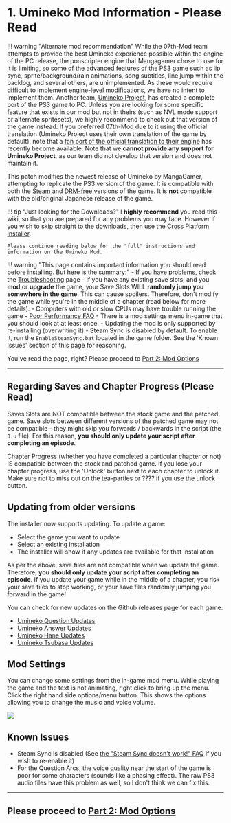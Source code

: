 # 1. Umineko Mod Information - Please Read

!!! warning "Alternate mod recommendation" 
    While the 07th-Mod team attempts to provide the best Umineko experience possible within the engine of the PC release, the ponscripter engine that Mangagamer chose to use for it is limiting, so some of the advanced features of the PS3 game such as lip sync, sprite/background/rain animations, song subtitles, line jump within the backlog, and several others, are unimplemented. As these would require difficult to implement engine-level modifications, we have no intent to implement them. Another team, [Umineko Project](https://umineko-project.org), has created a complete port of the PS3 game to PC. Unless you are looking for some specific feature that exists in our mod but not in theirs (such as NVL mode support or alternate spritesets), we highly recommend to check out that version of the game instead. If you preferred 07th-Mod due to it using the official translation (Umineko Project uses their own translation of the game by default), note that a [fan port of the official translation to their engine](https://github.com/ooa113y/umiproj-wh-tl) has recently become available. Note that we **cannot provide any support for Umineko Project**, as our team did not develop that version and does not maintain it. 

This patch modifies the newest release of Umineko by MangaGamer, attempting to replicate the PS3 version of the game. It is compatible with both the [Steam](https://store.steampowered.com/bundle/5465/) and [DRM-free](https://www.mangagamer.com/product_list.php?opt=search&keyword=Umineko) versions of the game. It is **not** compatible with the old/original Japanese release of the game.

!!! tip "Just looking for the Downloads?"
    I **highly recommend** you read this wiki, so that you are prepared for any problems you may face. However if you wish to skip straight to the downloads, then use the [Cross Platform Installer](Umineko-Part-3a-Cross-Platform-Installer.md).

    Please continue reading below for the "full" instructions and information on the Umineko Mod.

!!! warning "This page contains important information you should read before installing. But here is the summary:"
    - If you have problems, check the [Troubleshooting](Umineko-Part-0-TroubleShooting-and-FAQ.md) page
    - If you have any existing save slots, and you **mod** or **upgrade** the game, your Save Slots WILL **randomly jump you somewhere in the game**. This can cause spoilers. Therefore, don't modify the game while you're in the middle of a chapter (read below for more details).
    - Computers with old or slow CPUs may have trouble running the game - [Poor Performance FAQ](Umineko-Part-0-TroubleShooting-and-FAQ/#the-game-has-poor-performance-even-on-high-end-systems)
    - There is a mod settings menu in-game that you should look at at least once.
    - Updating the mod is only supported by re-installing (overwriting it)
    - Steam Sync is disabled by default. To enable it, run the `EnableSteamSync.bat` located in the game folder. See the 'Known Issues' section of this page for reasoning.

You've read the page, right? Please proceed to [Part 2: Mod Options](Umineko-Mod-Options.md)

----

## Regarding Saves and Chapter Progress (Please Read)

Saves Slots are NOT compatible between the stock game and the patched game. Save slots between different versions of the patched game may not be compatible - they might skip you forwards / backwards in the script (the `0.u` file). For this reason,  **you should only update your script after completing an episode**.

Chapter Progress (whether you have completed a particular chapter or not) IS compatible between the stock and patched game. If you lose your chapter progress, use the 'Unlock' button next to each chapter to unlock it. Make sure not to miss out on the tea-parties or ???? if you use the unlock button.

## Updating from older versions

The installer now supports updating. To update a game:

- Select the game you want to update
- Select an existing installation
- The installer will show if any updates are available for that installation

As per the above, save files are not compatible when we update the game. Therefore, **you should only update your script after completing an episode**. If you update your game while in the middle of a chapter, you risk your save files to stop working, or your save files randomly jumping you forward in the game!

You can check for new updates on the Github releases page for each game:

- [Umineko Question Updates](https://github.com/07th-mod/umineko-question/releases)
- [Umineko Answer Updates](https://github.com/07th-mod/umineko-answer/releases)
- [Umineko Hane Updates](https://github.com/07th-mod/umineko-hane-ons/releases)
- [Umineko Tsubasa Updates](https://github.com/07th-mod/umineko-tsubasa-ons/releases)

## Mod Settings

You can change some settings from the in-game mod menu. While playing the game and the text is not animating, right click to bring up the menu. Click the right hand side options/menu button. This shows the options allowing you to change the music and voice volume.

<img src="https://07th-mod.com/wiki/Umineko/img/modmenu.png">

## Known Issues

- Steam Sync is disabled (See [the "Steam Sync doesn't work!" FAQ](Umineko-Part-0-TroubleShooting-and-FAQ.md#steam-sync-doesnt-work) if you wish to re-enable it)
- For the Question Arcs, the voice quality near the start of the game is poor for some characters (sounds like a phasing effect). The raw PS3 audio files have this problem as well, so I don't think we can fix this.

----

## **Please proceed to [Part 2: Mod Options](Umineko-Mod-Options.md)**
